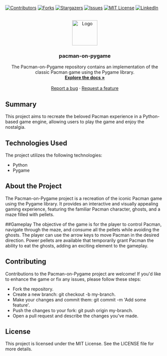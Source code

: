<a name="readme-top"></a>

[![Contributors][contributors-shield]][contributors-url]
[![Forks][forks-shield]][forks-url]
[![Stargazers][stars-shield]][stars-url]
[![Issues][issues-shield]][issues-url]
[![MIT License][license-shield]][license-url]
[![LinkedIn][linkedin-shield]][linkedin-url]

<br />
<div align="center">
  <a href="https://github.com/voaneves/pacman-on-pygame">
    <img src="img/pacman-on-pygame-logo.png" alt="Logo" width="80" height="80">
  </a>
  <h3 align="center">pacman-on-pygame</h3>
  <p align="center">
    The Pacman-on-Pygame repository contains an implementation of the classic Pacman game using the Pygame library.
    <br />
    <a href="https://github.com/voaneves/pacman-on-pygame"><strong>Explore the docs »</strong></a>
    <br />
    <br />
    <a href="https://github.com/voaneves/pacman-on-pygame/issues">Report a bug</a>
    ·
    <a href="https://github.com/voaneves/pacman-on-pygame/issues">Request a feature</a>
  </p>
</div>

## Summary
This project aims to recreate the beloved Pacman experience in a Python-based game engine, allowing users to play the game and enjoy the nostalgia.

## Technologies Used
The project utilizes the following technologies:

- Python
- Pygame

## About the Project
The Pacman-on-Pygame project is a recreation of the iconic Pacman game using the Pygame library. It provides an interactive and visually appealing gaming experience, featuring the familiar Pacman character, ghosts, and a maze filled with pellets.

##Gameplay
The objective of the game is for the player to control Pacman, navigate through the maze, and consume all the pellets while avoiding the ghosts. The player can use the arrow keys to move Pacman in the desired direction. Power pellets are available that temporarily grant Pacman the ability to eat the ghosts, adding an exciting element to the gameplay.

## Contributing
Contributions to the Pacman-on-Pygame project are welcome! If you'd like to enhance the game or fix any issues, please follow these steps:

- Fork the repository.
- Create a new branch: git checkout -b my-branch.
- Make your changes and commit them: git commit -m 'Add some feature'.
- Push the changes to your fork: git push origin my-branch.
- Open a pull request and describe the changes you've made.

## License
This project is licensed under the MIT License. See the LICENSE file for more details.

[contributors-shield]: https://img.shields.io/github/contributors/voaneves/pacman-on-pygame.svg?style=for-the-badge
[contributors-url]: https://github.com/voaneves/pacman-on-pygame/graphs/contributors
[forks-shield]: https://img.shields.io/github/forks/voaneves/pacman-on-pygame.svg?style=for-the-badge
[forks-url]: https://github.com/voaneves/pacman-on-pygame/network/members
[stars-shield]: https://img.shields.io/github/stars/voaneves/pacman-on-pygame.svg?style=for-the-badge
[stars-url]: https://github.com/voaneves.com/pacman-on-pygame/stargazers
[issues-shield]: https://img.shields.io/github/issues/voaneves/pacman-on-pygame.svg?style=for-the-badge
[issues-url]: https://github.com/voaneves/pacman-on-pygame/issues
[license-shield]: https://img.shields.io/github/license/voaneves/pacman-on-pygame.svg?style=for-the-badge
[license-url]: https://github.com/voaneves/pacman-on-pygame/blob/master/LICENSE.txt
[linkedin-shield]: https://img.shields.io/badge/-LinkedIn-black.svg?style=for-the-badge&logo=linkedin&colorB=555
[linkedin-url]: https://linkedin.com/in/voaneves
